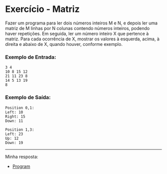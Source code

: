 # Exercício - Matriz

Fazer um programa para ler dois números inteiros M e N, e depois ler uma matriz de M linhas por N colunas contendo números inteiros, podendo haver repetições. Em seguida, ler um número inteiro X que pertence à matriz. Para cada ocorrência de X, mostrar os valores à esquerda, acima, à direita e abaixo de X, quando houver, conforme exemplo.

### Exemplo de Entrada:

```
3 4
10 8 15 12
21 11 23 8
14 5 13 19
8
```

### Exemplo de Saída:

```
Position 0,1:
Left: 10
Right: 15
Down: 11

Position 1,3:
Left: 23
Up: 12
Down: 19
```
---

Minha resposta:

- [Program](https://github.com/JonathanBarr0s/Udemy-CSharp/blob/main/01.%20Programa%C3%A7%C3%A3o%20Orientada%20a%20Objetos/02.%20Comportamento%20de%20Mem%C3%B3ria%2C%20Arrays%20e%20Listas/02.%20Matriz/Matriz/Matriz/Program.cs)
